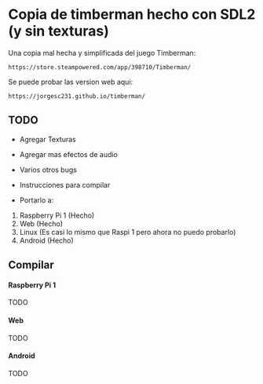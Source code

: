 # Copia de timberman hecho con SDL2 (y sin texturas)

Una copia mal hecha y simplificada del juego Timberman:

	https://store.steampowered.com/app/398710/Timberman/


Se puede probar las version web aqui:

    https://jorgesc231.github.io/timberman/

## TODO

- Agregar Texturas
- Agregar mas efectos de audio
- Varios otros bugs
- Instrucciones para compilar

- Portarlo a:
1. Raspberry Pi 1 (Hecho)
2. Web (Hecho)
3. Linux (Es casi lo mismo que Raspi 1 pero ahora no puedo probarlo)
4. Android (Hecho)


## Compilar

#### Raspberry Pi 1

TODO

#### Web

TODO

#### Android

TODO